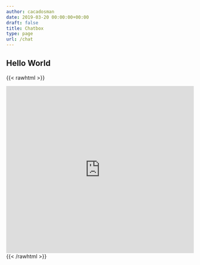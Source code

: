 ```yaml
---
author: cacadosman
date: 2019-03-20 00:00:00+00:00
draft: false
title: Chatbox
type: page
url: /chat
---
```


## Hello World
{{< rawhtml >}}
<iframe src="https://www3.cbox.ws/box/?boxid=3504350&boxtag=WfDal6" width="100%" height="450" allowtransparency="yes" allow="autoplay" frameborder="0" marginheight="0" marginwidth="0" scrolling="auto"></iframe>
{{< /rawhtml >}}